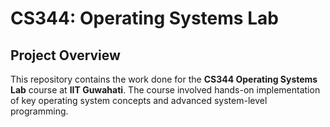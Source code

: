 # CS344: Operating Systems Lab

## Project Overview
This repository contains the work done for the **CS344 Operating Systems Lab** course at **IIT Guwahati**. The course involved hands-on implementation of key operating system concepts and advanced system-level programming.

